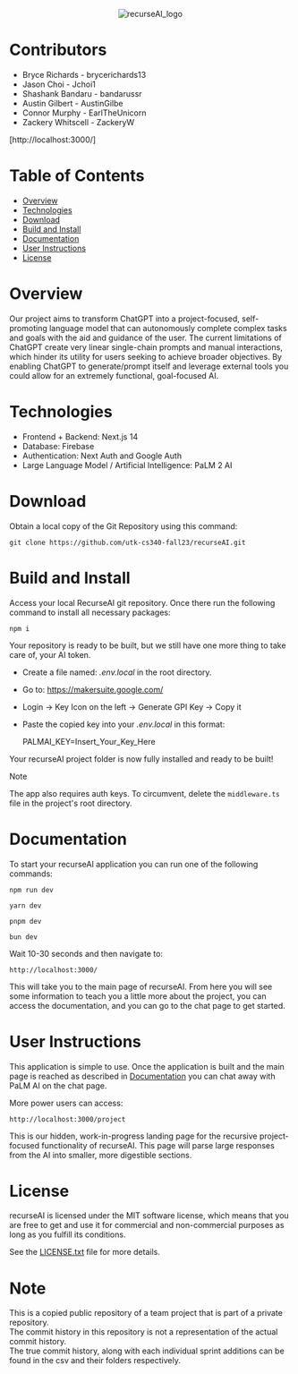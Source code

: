 <p align="center">
  <img src="https://github.com/utk-cs340-fall23/recurseAI/assets/103869923/f59a9db1-ca9d-4650-8352-076220b28c14" alt="recurseAI_logo"/>
</p>

Contributors
============
- Bryce Richards - brycerichards13
- Jason Choi - Jchoi1
- Shashank Bandaru - bandarussr
- Austin Gilbert - AustinGilbe
- Connor Murphy - EarlTheUnicorn
- Zackery Whitscell - ZackeryW

[http://localhost:3000/]

Table of Contents
=================

 - [Overview](#overview)
 - [Technologies](#technologies)
 - [Download](#download)
 - [Build and Install](#build-and-install)
 - [Documentation](#documentation)
 - [User Instructions](#user-instructions)
 - [License](#license)

Overview
========

Our project aims to transform ChatGPT into a project-focused, self-promoting language model that can autonomously complete complex tasks and goals with the aid and guidance of the user. The current limitations of ChatGPT create very linear single-chain prompts and manual interactions, which hinder its utility for users seeking to achieve broader objectives. By enabling ChatGPT to generate/prompt itself and leverage external tools you could allow for an extremely functional, goal-focused AI.

Technologies
============

- Frontend + Backend: Next.js 14
- Database: Firebase
- Authentication: Next Auth and Google Auth
- Large Language Model / Artificial Intelligence: PaLM 2 AI

Download
========

Obtain a local copy of the Git Repository using this command:

    git clone https://github.com/utk-cs340-fall23/recurseAI.git


Build and Install
=================

Access your local RecurseAI git repository. Once there run the following command to install all necessary packages:

    npm i

Your repository is ready to be built, but we still have one more thing to take care of, your AI token.

- Create a file named: *.env.local* in the root directory.
- Go to: https://makersuite.google.com/
- Login -> Key Icon on the left -> Generate GPI Key -> Copy it
- Paste the copied key into your *.env.local* in this format:

    PALMAI_KEY=Insert_Your_Key_Here

Your recurseAI project folder is now fully installed and ready to be built! 

> [!NOTE]
> The app also requires auth keys. To circumvent, delete the `middleware.ts` file in the project's root directory.

Documentation
=============

To start your recurseAI application you can run one of the following commands:

    npm run dev

    yarn dev

    pnpm dev

    bun dev

Wait 10-30 seconds and then navigate to: 

    http://localhost:3000/

This will take you to the main page of recurseAI. From here you will see some information to teach you a little more about the project, you can access the documentation, and you can go to the chat page to get started.

User Instructions
=================

This application is simple to use. Once the application is built and the main page is reached as described in [Documentation](#documentation) you can chat away with PaLM AI on the chat page. 

More power users can access:

    http://localhost:3000/project

This is our hidden, work-in-progress landing page for the recursive project-focused functionality of recurseAI. This page will parse large responses from the AI into smaller, more digestible sections.

License
=======

recurseAI is licensed under the MIT software license, which means that
you are free to get and use it for commercial and non-commercial
purposes as long as you fulfill its conditions.

See the [LICENSE.txt](LICENSE.txt) file for more details.

Note
============
This is a copied public repository of a team project that is part of a private repository.\
The commit history in this repository is not a representation of the actual commit history.\
The true commit history, along with each individual sprint additions can be found in the csv and their folders respectively.
